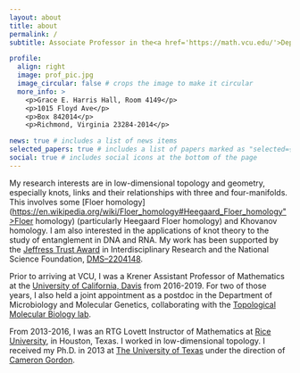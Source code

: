 ```yaml
---
layout: about
title: about
permalink: /
subtitle: Associate Professor in the<a href='https://math.vcu.edu/'>Department of Mathematics and Applied Mathematics</a> at Virginia Commonwealth University. 

profile:
  align: right
  image: prof_pic.jpg
  image_circular: false # crops the image to make it circular
  more_info: >
    <p>Grace E. Harris Hall, Room 4149</p>
    <p>1015 Floyd Ave</p>
    <p>Box 842014</p>
    <p>Richmond, Virginia 23284-2014</p>

news: true # includes a list of news items
selected_papers: true # includes a list of papers marked as "selected={true}"
social: true # includes social icons at the bottom of the page
---
```


My research interests are in low-dimensional topology and geometry, especially knots, links and their relationships with three and four-manifolds. This involves some [Floer homology](https://en.wikipedia.org/wiki/Floer_homology#Heegaard_Floer_homology">Floer homology) (particularly Heegaard Floer homology) and Khovanov homology. I am also interested in the applications of knot theory to the study of entanglement in DNA and RNA. My work has been supported by the [Jeffress Trust Award](https://hria.org/tmf/jeffress/) in Interdisciplinary Research and the National Science Foundation, [DMS–2204148](https://nsf.gov/awardsearch/showAward?AWD_ID=2204148&HistoricalAwards=false). 

Prior to arriving at VCU, I was a Krener Assistant Professor of Mathematics at the [University of California, Davis](https://www.math.ucdavis.edu) from 2016-2019. For two of those years, I also held a joint appointment as a postdoc in the Department of Microbiology and Molecular Genetics, collaborating with the [Topological Molecular Biology lab](http://arsuaga-vazquez-lab.faculty.ucdavis.edu/).

From 2013-2016, I was an RTG Lovett Instructor of Mathematics at [Rice University](https://math.rice.edu/), in Houston, Texas. I worked in low-dimensional topology. I received my Ph.D. in 2013 at [The University of Texas](https://www.ma.utexas.edu) under the direction of [Cameron Gordon](https://en.wikipedia.org/wiki/Cameron_Gordon_(mathematician)).
